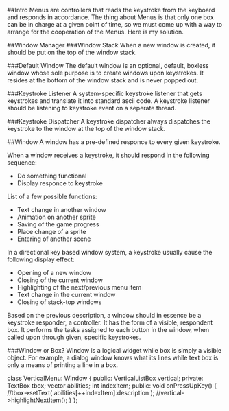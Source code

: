 ##Intro
Menus are controllers that reads the keystroke from the keyboard and responds in accordance. The thing about Menus is that only one box can be in charge at a given point of time, so we must come up with a way to arrange for the cooperation of the Menus. Here is my solution. 

##Window Manager
###Window Stack
When a new window is created, it should be put on the top of the window stack. 

###Default Window
The default window is an optional, default, boxless window whose sole purpose is to create windows upon keystrokes. It resides at the bottom of the window stack and is never popped out. 

###Keystroke Listener
A system-specific keystroke listener that gets keystrokes and translate it into standard ascii code. 
A keystroke listener should be listening to keystroke event on a seperate thread. 

###Keystroke Dispatcher
A keystroke dispatcher always dispatches the keystroke to the window at the top of the window stack. 

##Window
A window has a pre-defined responce to every given keystroke.

When a window receives a keystroke, it should respond in the following sequence:
* Do something functional
* Display responce to keystroke

List of a few possible functions: 
* Text change in another window
* Animation on another sprite
* Saving of the game progress
* Place change of a sprite
* Entering of another scene

In a directional key based window system, a keystroke usually cause the following display effect:
* Opening of a new window
* Closing of the current window
* Highlighting of the next/previous menu item
* Text change in the current window
* Closing of stack-top windows

Based on the previous description, a window should in essence be a keystroke responder, a controller. It has the form of a visible, respondent box. It performs the tasks assigned to each button in the window, when called upon through given, specific keystrokes. 

###Window or Box?
Window is a logical widget while box is simply a visible object. For example, a dialog window knows what its lines while text box is only a means of printing a line in a box. 

class VerticalMenu: Window
{
public:
	VerticalListBox vertical;
private:
	TextBox tbox;
	vector<Ability> abilities;
	int indexItem;
public:
	void onPressUpKey()
	{
		//tbox->setText( abilities[++indexItem].description );
		//vertical->highlightNextItem();
	}
};
